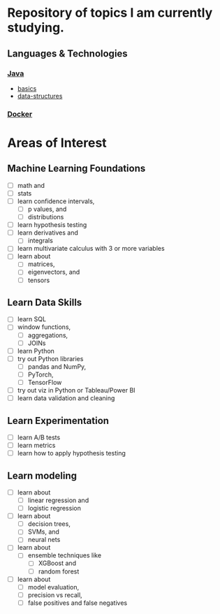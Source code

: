 # Repository of topics I am currently studying.

## Languages & Technologies
### [Java](https://github.com/efwoods/java/tree/719c2e318dde1451ec92f3e9a07b8863fb1ba6cd)
- [basics](https://github.com/efwoods/java/tree/719c2e318dde1451ec92f3e9a07b8863fb1ba6cd/basics)
- [data-structures](https://github.com/efwoods/java-data-structures-3001429/tree/839c50b01f623a062bea32e0ea3c0157da6a7a56)

### [Docker](https://github.com/efwoods/docker)

# Areas of Interest

## Machine Learning Foundations 

- [ ] math and 
- [ ] stats
- [ ] learn confidence intervals, 
    - [ ] p values, and 
    - [ ] distributions
- [ ] learn hypothesis testing
- [ ] learn derivatives and 
    - [ ] integrals
- [ ] learn multivariate calculus with 3 or more variables
- [ ] learn about 
    - [ ] matrices, 
    - [ ] eigenvectors, and 
    - [ ] tensors

## Learn Data Skills 
- [ ] learn SQL
- [ ] window functions, 
    - [ ] aggregations, 
    - [ ] JOINs
- [ ] learn Python
- [ ] try out Python libraries 
    - [ ] pandas and NumPy, 
    - [ ] PyTorch, 
    - [ ] TensorFlow 
- [ ] try out viz in Python or Tableau/Power BI
- [ ] learn data validation and cleaning 

## Learn Experimentation 
- [ ] learn A/B tests
- [ ] learn metrics
- [ ] learn how to apply hypothesis testing 

## Learn modeling 
- [ ] learn about 
    - [ ] linear regression and 
    - [ ] logistic regression
- [ ] learn about
    - [ ] decision trees, 
    - [ ] SVMs, and 
    - [ ] neural nets 
- [ ] learn about 
    - [ ] ensemble techniques like 
      - [ ] XGBoost and 
      - [ ] random forest 
- [ ] learn about 
    - [ ] model evaluation, 
    - [ ] precision vs recall, 
    - [ ] false positives and false negatives
